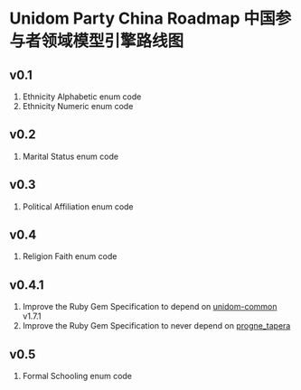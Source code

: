 # Unidom Party China Roadmap 中国参与者领域模型引擎路线图

## v0.1
1. Ethnicity Alphabetic enum code
2. Ethnicity Numeric enum code

## v0.2
1. Marital Status enum code

## v0.3
1. Political Affiliation enum code

## v0.4
1. Religion Faith enum code

## v0.4.1
1. Improve the Ruby Gem Specification to depend on [unidom-common](https://github.com/topbitdu/unidom-common) v1.7.1
2. Improve the Ruby Gem Specification to never depend on [progne_tapera](https://github.com/topbitdu/progne_tapera)

## v0.5
1. Formal Schooling enum code
